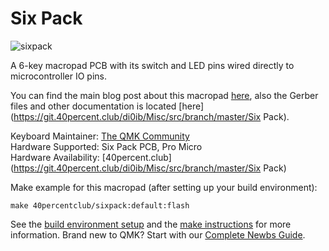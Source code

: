 # Six Pack

![sixpack](https://4.bp.blogspot.com/-sCUGxPAmcu4/WQj4cd9ZlAI/AAAAAAACBhs/174XLIHIfzISucFFEgo53H73HdVJfn3ZwCLcB/s640/IMG_0265.JPG)

A 6-key macropad PCB with its switch and LED pins wired directly to microcontroller IO pins.

You can find the main blog post about this macropad [here](http://www.40percent.club/2017/05/six-pack-11.html), also the Gerber files and other documentation is located [here](https://git.40percent.club/di0ib/Misc/src/branch/master/Six Pack).

Keyboard Maintainer: [The QMK Community](https://github.com/qmk)  
Hardware Supported: Six Pack PCB, Pro Micro  
Hardware Availability: [40percent.club](https://git.40percent.club/di0ib/Misc/src/branch/master/Six Pack)

Make example for this macropad (after setting up your build environment):

    make 40percentclub/sixpack:default:flash

See the [build environment setup](https://docs.qmk.fm/#/getting_started_build_tools) and the [make instructions](https://docs.qmk.fm/#/getting_started_make_guide) for more information. Brand new to QMK? Start with our [Complete Newbs Guide](https://docs.qmk.fm/#/newbs).
